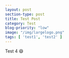 ```yaml
---
layout: post
section-type: post
title: Test Post
category: Test
blog-priority: "low"
image: "/img/largelogo.png"
tags: [ 'test1', 'test2' ]
---
```

Test 4
:smile: